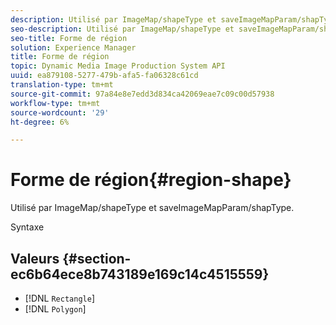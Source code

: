 ```yaml
---
description: Utilisé par ImageMap/shapeType et saveImageMapParam/shapType.
seo-description: Utilisé par ImageMap/shapeType et saveImageMapParam/shapType.
seo-title: Forme de région
solution: Experience Manager
title: Forme de région
topic: Dynamic Media Image Production System API
uuid: ea879108-5277-479b-afa5-fa06328c61cd
translation-type: tm+mt
source-git-commit: 97a84e8e7edd3d834ca42069eae7c09c00d57938
workflow-type: tm+mt
source-wordcount: '29'
ht-degree: 6%

---
```



# Forme de région{#region-shape}

Utilisé par ImageMap/shapeType et saveImageMapParam/shapType.

Syntaxe

## Valeurs {#section-ec6b64ece8b743189e169c14c4515559}

* [!DNL `Rectangle`]
* [!DNL `Polygon`]

